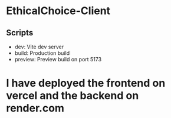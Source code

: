 # EthicalChoice-Client

## Scripts
- dev: Vite dev server
- build: Production build
- preview: Preview build on port 5173

# I have deployed the frontend on vercel and the backend on render.com
